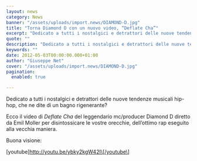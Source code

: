 ```yaml
---
layout: news
category: News
banner: "/assets/uploads/import.news/DIAMOND-D.jpg"
title: "Torna Diamond D con un nuovo video, “Deflate Cha”"
excerpt: "Dedicato a tutti i nostalgici e detrattori delle nuove tendenze musicali hip-hop, che ne dite di un bagno rigenerante? Ecco il video di Deflate Cha del leggendario mc/producer Diamond D diretto da Emil Moller per disintossicare le vostre orecchie, dell’ottimo rap eseguito alla vecchia maniera. Buona visione: [youtube]http://youtu.be/ybky2kgW42I[/youtube"
quote: ""
description: "Dedicato a tutti i nostalgici e detrattori delle nuove tendenze musicali hip-hop, che ne dite di un bagno rigenerante? Ecco il video di Deflate Cha del leggendario mc/producer Diamond D diretto da Emil Moller per disintossicare le vostre orecchie, dell’ottimo rap eseguito alla vecchia maniera. Buona visione: [youtube]http://youtu.be/ybky2kgW42I[/youtube"
keywords: ""
date: 2012-05-03T00:00:00.000+01:00
author: "Giuseppe Net"
cover: "/assets/uploads/import.news/DIAMOND-D.jpg"
pagination:
  enabled: true

---
```


Dedicato a tutti i nostalgici e detrattori delle nuove tendenze musicali hip-hop, che ne dite di un bagno rigenerante?

Ecco il video di _Deflate Cha_ del leggendario mc/producer Diamond D diretto da Emil Moller per disintossicare le vostre orecchie, dell’ottimo rap eseguito alla vecchia maniera.

Buona visione:

\[youtube\]http://youtu.be/ybky2kgW42I\[/youtube\]